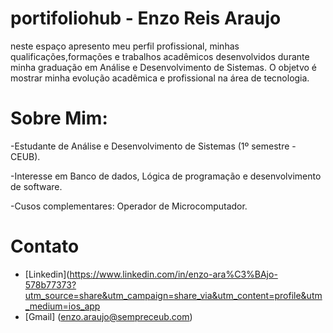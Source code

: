 # portifoliohub - Enzo Reis Araujo 
neste espaço apresento meu perfil profissional, minhas qualificações,formações e trabalhos acadêmicos desenvolvidos durante minha graduação em Análise e Desenvolvimento de Sistemas.
O objetvo é mostrar minha evolução acadêmica e profissional na área de tecnologia.

# Sobre Mim:
-Estudante de Análise e Desenvolvimento de Sistemas (1º semestre - CEUB).

-Interesse em Banco de dados, Lógica de programação e desenvolvimento de software.

-Cusos complementares: Operador de Microcomputador.

# Contato 
- [Linkedin](https://www.linkedin.com/in/enzo-ara%C3%BAjo-578b77373?utm_source=share&utm_campaign=share_via&utm_content=profile&utm_medium=ios_app
- [Gmail] (enzo.araujo@sempreceub.com)

